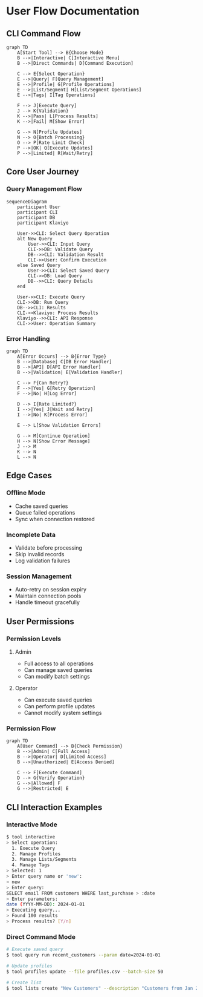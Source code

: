 # User Flow Documentation

## CLI Command Flow

```mermaid
graph TD
    A[Start Tool] --> B{Choose Mode}
    B -->|Interactive| C[Interactive Menu]
    B -->|Direct Commands| D[Command Execution]

    C --> E{Select Operation}
    E -->|Query| F[Query Management]
    E -->|Profile| G[Profile Operations]
    E -->|List/Segment| H[List/Segment Operations]
    E -->|Tags| I[Tag Operations]

    F --> J[Execute Query]
    J --> K{Validation}
    K -->|Pass| L[Process Results]
    K -->|Fail| M[Show Error]

    G --> N[Profile Updates]
    N --> O{Batch Processing}
    O --> P[Rate Limit Check]
    P -->|OK| Q[Execute Updates]
    P -->|Limited| R[Wait/Retry]
```

## Core User Journey

### Query Management Flow

```mermaid
sequenceDiagram
    participant User
    participant CLI
    participant DB
    participant Klaviyo

    User->>CLI: Select Query Operation
    alt New Query
        User->>CLI: Input Query
        CLI->>DB: Validate Query
        DB-->>CLI: Validation Result
        CLI->>User: Confirm Execution
    else Saved Query
        User->>CLI: Select Saved Query
        CLI->>DB: Load Query
        DB-->>CLI: Query Details
    end

    User->>CLI: Execute Query
    CLI->>DB: Run Query
    DB-->>CLI: Results
    CLI->>Klaviyo: Process Results
    Klaviyo-->>CLI: API Response
    CLI->>User: Operation Summary
```

### Error Handling

```mermaid
graph TD
    A[Error Occurs] --> B{Error Type}
    B -->|Database| C[DB Error Handler]
    B -->|API| D[API Error Handler]
    B -->|Validation| E[Validation Handler]

    C --> F{Can Retry?}
    F -->|Yes| G[Retry Operation]
    F -->|No| H[Log Error]

    D --> I{Rate Limited?}
    I -->|Yes| J[Wait and Retry]
    I -->|No| K[Process Error]

    E --> L[Show Validation Errors]

    G --> M[Continue Operation]
    H --> N[Show Error Message]
    J --> M
    K --> N
    L --> N
```

## Edge Cases

### Offline Mode

- Cache saved queries
- Queue failed operations
- Sync when connection restored

### Incomplete Data

- Validate before processing
- Skip invalid records
- Log validation failures

### Session Management

- Auto-retry on session expiry
- Maintain connection pools
- Handle timeout gracefully

## User Permissions

### Permission Levels

1. Admin

   - Full access to all operations
   - Can manage saved queries
   - Can modify batch settings

2. Operator
   - Can execute saved queries
   - Can perform profile updates
   - Cannot modify system settings

### Permission Flow

```mermaid
graph TD
    A[User Command] --> B{Check Permission}
    B -->|Admin| C[Full Access]
    B -->|Operator| D[Limited Access]
    B -->|Unauthorized| E[Access Denied]

    C --> F[Execute Command]
    D --> G{Verify Operation}
    G -->|Allowed| F
    G -->|Restricted| E
```

## CLI Interaction Examples

### Interactive Mode

```bash
$ tool interactive
> Select operation:
  1. Execute Query
  2. Manage Profiles
  3. Manage Lists/Segments
  4. Manage Tags
> Selected: 1
> Enter query name or 'new':
> new
> Enter query:
SELECT email FROM customers WHERE last_purchase > :date
> Enter parameters:
date (YYYY-MM-DD): 2024-01-01
> Executing query...
> Found 100 results
> Process results? [Y/n]
```

### Direct Command Mode

```bash
# Execute saved query
$ tool query run recent_customers --param date=2024-01-01

# Update profiles
$ tool profiles update --file profiles.csv --batch-size 50

# Create list
$ tool lists create "New Customers" --description "Customers from Jan 2024"
```
